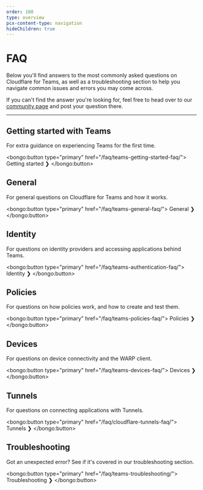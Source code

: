 ```yaml
---
order: 100
type: overview
pcx-content-type: navigation
hideChildren: true
---
```


# FAQ

<ContentColumn>

Below you'll find answers to the most commonly asked questions on Cloudflare for Teams, as well as a troubleshooting section to help you navigate common issues and errors you may come across.

If you can't find the answer you're looking for, feel free to head over to our [community page](https://community.cloudflare.com/) and post your question there.

</ContentColumn>

---

## Getting started with Teams

For extra guidance on experiencing Teams for the first time.

<bongo:button type="primary" href="/faq/teams-getting-started-faq/">
  Getting started ❯
</bongo:button>

## General

For general questions on Cloudflare for Teams and how it works.

<bongo:button type="primary" href="/faq/teams-general-faq/">
  General ❯
</bongo:button>

## Identity

For questions on identity providers and accessing applications behind Teams.

<bongo:button type="primary" href="/faq/teams-authentication-faq/">
  Identity ❯
</bongo:button>

## Policies

For questions on how policies work, and how to create and test them.

<bongo:button type="primary" href="/faq/teams-policies-faq/">
  Policies ❯
</bongo:button>

## Devices

For questions on device connectivity and the WARP client.

<bongo:button type="primary" href="/faq/teams-devices-faq/">
  Devices ❯
</bongo:button>

## Tunnels

For questions on connecting applications with Tunnels.

<bongo:button type="primary" href="/faq/cloudflare-tunnels-faq/">
  Tunnels ❯
</bongo:button>

## Troubleshooting

Got an unexpected error? See if it's covered in our troubleshooting section.

<bongo:button type="primary" href="/faq/teams-troubleshooting/">
  Troubleshooting ❯
</bongo:button>
